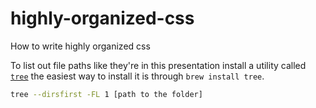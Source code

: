 # highly-organized-css
How to write highly organized css


To list out file paths like they're in this presentation install a utility called [`tree`](http://mama.indstate.edu/users/ice/tree/) the easiest way to install it is through `brew install tree`.

```bash
tree --dirsfirst -FL 1 [path to the folder]
```
